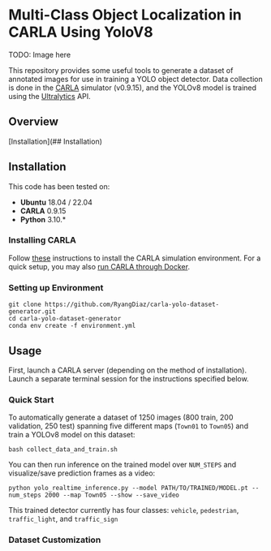 # Multi-Class Object Localization in CARLA Using YoloV8

TODO: Image here 

This repository provides some useful tools to generate a dataset of annotated images for use in training a YOLO object detector. Data collection is done in the [CARLA](https://carla.org//) simulator (v0.9.15), and the YOLOv8 model is trained using the [Ultralytics](https://docs.ultralytics.com) API.

## Overview

[Installation](## Installation)

## Installation

This code has been tested on:
- **Ubuntu** 18.04 / 22.04
- **CARLA** 0.9.15
- **Python** 3.10.*

### Installing CARLA
Follow [these](https://carla.readthedocs.io/en/0.9.15/start_quickstart/) instructions to install the CARLA simulation environment. For a quick setup, you may also [run CARLA through Docker](https://carla.readthedocs.io/en/0.9.15/build_docker/).

### Setting up Environment
```
git clone https://github.com/RyangDiaz/carla-yolo-dataset-generator.git
cd carla-yolo-dataset-generator
conda env create -f environment.yml
```

## Usage
First, launch a CARLA server (depending on the method of installation). Launch a separate terminal session for the instructions specified below.

### Quick Start
To automatically generate a dataset of 1250 images (800 train, 200 validation, 250 test) spanning five different maps (`Town01` to `Town05`) and train a YOLOv8 model on this dataset:

`bash collect_data_and_train.sh`

You can then run inference on the trained model over `NUM_STEPS` and visualize/save prediction frames as a video:

`python yolo_realtime_inference.py --model PATH/TO/TRAINED/MODEL.pt --num_steps 2000 --map Town05 --show --save_video`

This trained detector currently has four classes: `vehicle`, `pedestrian`, `traffic_light`, and `traffic_sign`

### Dataset Customization
